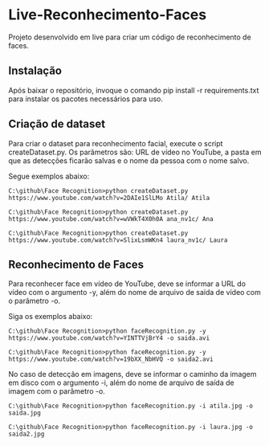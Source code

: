 # Live-Reconhecimento-Faces

Projeto desenvolvido em live para criar um código de reconhecimento de faces.

## Instalação

Após baixar o repositório, invoque o comando pip install -r requirements.txt para instalar os pacotes necessários para uso.

## Criação de dataset

Para criar o dataset para reconhecimento facial, execute o script createDataset.py. Os parâmetros são: URL de vídeo no YouTube, a pasta em que as detecções ficarão salvas e o nome da pessoa com o nome salvo.

Segue exemplos abaixo:
```console
C:\github\Face Recognition>python createDataset.py https://www.youtube.com/watch?v=2DAIe1SlLMo Atila/ Atila
```

```console
C:\github\Face Recognition>python createDataset.py https://www.youtube.com/watch?v=wVWkT4X0h0A ana_nv1c/ Ana
```

```console
C:\github\Face Recognition>python createDataset.py https://www.youtube.com/watch?v=SlixLsmWKn4 laura_nv1c/ Laura
```

## Reconhecimento de Faces

Para reconhecer face em vídeo de YouTube, deve se informar a URL do vídeo com o argumento -y, além do nome de arquivo de saída de vídeo com o parâmetro -o.

Siga os exemplos abaixo:
```console
C:\github\Face Recognition>python faceRecognition.py -y https://www.youtube.com/watch?v=YINTTVjBrY4 -o saida.avi
```

```console
C:\github\Face Recognition>python faceRecognition.py -y https://www.youtube.com/watch?v=19bXX_NbHVQ -o saida2.avi
```

No caso de detecção em imagens, deve se informar o caminho da imagem em disco com o argumento -i, além do nome de arquivo de saída de imagem com o parâmetro -o.

```console
C:\github\Face Recognition>python faceRecognition.py -i atila.jpg -o saida.jpg
```

```console
C:\github\Face Recognition>python faceRecognition.py -i laura.jpg -o saida2.jpg
```
